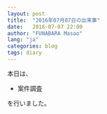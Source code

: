 ```yaml
---
layout: post
title:  "2016年07月07日の出来事"
date:   2016-07-07 22:00
author: "FUNABARA Masao"
lang: "ja"
categories: blog
tags: diary
---
```


本日は、

* 案件調査

を行いました。

